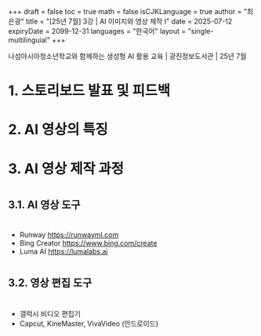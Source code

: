 +++
draft = false
toc = true
math = false
isCJKLanguage = true
author = "최은광"
title = "[25년 7월] 3강 | AI 이미지와 영상 제작 Ⅰ"
date = 2025-07-12
expiryDate = 2099-12-31
languages = "한국어"
layout = "single-multilinguial"
+++

나섬아시아청소년학교와 함께하는 생성형 AI 활용 교육 | 광진정보도서관 | 25년 7월

<!--more--> 

# 1. 스토리보드 발표 및 피드백

#

# 2. AI 영상의 특징

#

# 3. AI 영상 제작 과정

#

## 3.1. AI 영상 도구

#

- Runway https://runwayml.com
- Bing Creator https://www.bing.com/create
- Luma AI https://lumalabs.ai

#

## 3.2. 영상 편집 도구

#

- 갤럭시 비디오 편집기
- Capcut, KineMaster, VivaVideo (안드로이드)